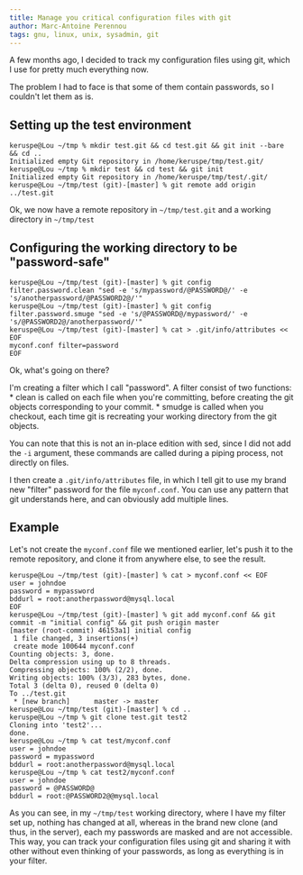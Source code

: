 ```yaml
---
title: Manage you critical configuration files with git
author: Marc-Antoine Perennou
tags: gnu, linux, unix, sysadmin, git
---
```


A few months ago, I decided to track my configuration files using git, which I use for pretty much everything now.

The problem I had to face is that some of them contain passwords, so I couldn't let them as is.

## Setting up the test environment

    keruspe@Lou ~/tmp % mkdir test.git && cd test.git && git init --bare && cd ..
    Initialized empty Git repository in /home/keruspe/tmp/test.git/
    keruspe@Lou ~/tmp % mkdir test && cd test && git init
    Initialized empty Git repository in /home/keruspe/tmp/test/.git/
    keruspe@Lou ~/tmp/test (git)-[master] % git remote add origin ../test.git 

Ok, we now have a remote repository in `~/tmp/test.git` and a working directory in `~/tmp/test`

## Configuring the working directory to be "password-safe"

    keruspe@Lou ~/tmp/test (git)-[master] % git config filter.password.clean "sed -e 's/mypassword/@PASSWORD@/' -e 's/anotherpassword/@PASSWORD2@/'"
    keruspe@Lou ~/tmp/test (git)-[master] % git config filter.password.smuge "sed -e 's/@PASSWORD@/mypassword/' -e 's/@PASSWORD2@/anotherpassword/'"
    keruspe@Lou ~/tmp/test (git)-[master] % cat > .git/info/attributes << EOF
    myconf.conf filter=password
    EOF

Ok, what's going on there?

I'm creating a filter which I call "password". A filter consist of two functions:
    * clean is called on each file when you're committing, before creating the git objects corresponding to your commit.
    * smudge is called when you checkout, each time git is recreating your working directory from the git objects.

You can note that this is not an in-place edition with sed, since I did not add the `-i` argument, these commands are
called during a piping process, not directly on files.

I then create a `.git/info/attributes` file, in which I tell git to use my brand new "filter" password for the file
`myconf.conf`. You can use any pattern that git understands here, and can obviously add multiple lines.

## Example

Let's not create the `myconf.conf` file we mentioned earlier, let's push it to the remote repository, and clone it from
anywhere else, to see the result.

    keruspe@Lou ~/tmp/test (git)-[master] % cat > myconf.conf << EOF
    user = johndoe
    password = mypassword
    bddurl = root:anotherpassword@mysql.local
    EOF
    keruspe@Lou ~/tmp/test (git)-[master] % git add myconf.conf && git commit -m "initial config" && git push origin master
    [master (root-commit) 46153a1] initial config
     1 file changed, 3 insertions(+)
     create mode 100644 myconf.conf
    Counting objects: 3, done.
    Delta compression using up to 8 threads.
    Compressing objects: 100% (2/2), done.
    Writing objects: 100% (3/3), 283 bytes, done.
    Total 3 (delta 0), reused 0 (delta 0)
    To ../test.git
     * [new branch]      master -> master
    keruspe@Lou ~/tmp/test (git)-[master] % cd ..
    keruspe@Lou ~/tmp % git clone test.git test2
    Cloning into 'test2'...
    done.
    keruspe@Lou ~/tmp % cat test/myconf.conf
    user = johndoe
    password = mypassword
    bddurl = root:anotherpassword@mysql.local
    keruspe@Lou ~/tmp % cat test2/myconf.conf
    user = johndoe
    password = @PASSWORD@
    bddurl = root:@PASSWORD2@@mysql.local

As you can see, in my `~/tmp/test` working directory, where I have my filter set up, nothing has changed at all, whereas
in the brand new clone (and thus, in the server), each my passwords are masked and are not accessible. This way, you can
track your configuration files using git and sharing it with other without even thinking of your passwords, as long as
everything is in your filter.
